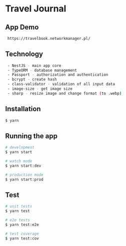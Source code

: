 # Travel Journal

## App Demo
```bash
 https://travelbook.networkmanager.pl/
```

## Technology
```bash
 - NestJS - main app core
 - TypeORM - database management
 - Passport - authorization and authentication
 - bcrypt - create hash
 - class-validator - validation of all input data
 - image-size - get image size
 - sharp - resize image and change format (to .webp)
```

## Installation

```bash
$ yarn
```

## Running the app

```bash
# development
$ yarn start

# watch mode
$ yarn start:dev

# production mode
$ yarn start:prod
```

## Test

```bash
# unit tests
$ yarn test

# e2e tests
$ yarn test:e2e

# test coverage
$ yarn test:cov
```
